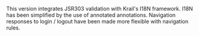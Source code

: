 This version integrates JSR303 validation with Krail's I18N framework.  I18N has been simplified by the use of annotated annotations.  Navigation responses to login / logout have been made more flexible with navigation rules.